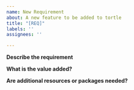 ```yaml
---
name: New Requirement
about: A new feature to be added to tortle
title: "[REQ]"
labels: ''
assignees: ''

---
```


**Describe the requirement**

**What is the value added?**

**Are additional resources or packages needed?**
